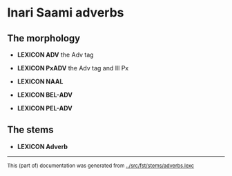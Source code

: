 
# Inari Saami adverbs

## The morphology
* **LEXICON ADV** the Adv tag

* **LEXICON PxADV** the Adv tag and Ill Px

* **LEXICON NAAL** 

* **LEXICON BEL-ADV** 

* **LEXICON PEL-ADV** 

## The stems

* **LEXICON Adverb**

* * *
<small>This (part of) documentation was generated from [../src/fst/stems/adverbs.lexc](http://github.com/giellalt/lang-smn/blob/main/../src/fst/stems/adverbs.lexc)</small>